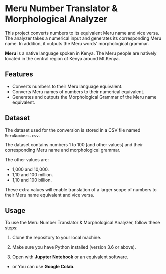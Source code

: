 # Meru Number Translator & Morphological Analyzer

This project converts numbers to its equivalent Meru name and vice versa. The analyzer takes a numerical input and generates its corresponding Meru name. In addition, it outputs the Meru words' morphological grammar.

**Meru** is a native language spoken in Kenya. The Meru people are natively located in the central region of Kenya around Mt.Kenya.

## Features

- Converts numbers to their Meru language equivalent.
- Converts Meru names of numbers to their numerical equivalent.
- Generates and outputs the Morphological Grammar of the Meru name equivalent.

## Dataset

The dataset used for the conversion is stored in a CSV file named `MeruNumbers.csv`.

The dataset contains numbers 1 to 100 [and other values] and their corresponding Meru name and morphological grammar.

The other values are:

- 1,000 and 10,000.
- 1,10 and 100 million.
- 1,10 and 100 billion.

These extra values will enable translation of a larger scope of numbers to their Meru name equivalent and vice versa.

## Usage

To use the Meru Number Translator & Morphological Analyzer, follow these steps:

1. Clone the repository to your local machine.

2. Make sure you have Python installed (version 3.6 or above).

3. Open with **Jupyter Notebook** or an equivalent software.

- or You can use **Google Colab**.
